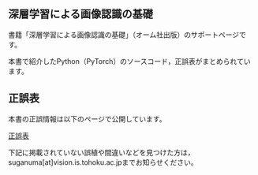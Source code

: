 ## 深層学習による画像認識の基礎

書籍「深層学習による画像認識の基礎」（オーム社出版）のサポートページです。

本書で紹介したPython（PyTorch）のソースコード，正誤表がまとめられています。


## 正誤表

本書の正誤情報は以下のページで公開しています。

[正誤表](https://github.com/sg-nm/image-recognition/wiki/Errata)

下記に掲載されていない誤植や間違いなどを見つけた方は，suganuma[at]vision.is.tohoku.ac.jpまでお知らせください。

